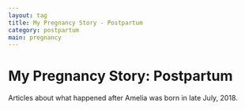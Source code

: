 ```yaml
---
layout: tag
title: My Pregnancy Story - Postpartum
category: postpartum
main: pregnancy
---
```


# My Pregnancy Story: Postpartum

Articles about what happened after Amelia was born in late July, 2018.
